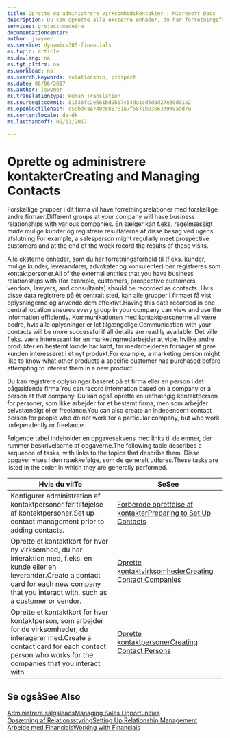```yaml
---
title: Oprette og administrere virksomhedskontakter | Microsoft Docs
description: Du kan oprette alle eksterne enheder, du har forretningsforhold til (f.eks. kundeemner, debitorer, kreditorer og konsulenter) som kontaktpersoner.
services: project-madeira
documentationcenter: 
author: jswymer
ms.service: dynamics365-financials
ms.topic: article
ms.devlang: na
ms.tgt_pltfrm: na
ms.workload: na
ms.search.keywords: relationship, prospect
ms.date: 06/06/2017
ms.author: jswymer
ms.translationtype: Human Translation
ms.sourcegitcommit: 81636fc2e661bd9b07c54da1cd5d0d27e30d01a2
ms.openlocfilehash: c50bd4ae740c688761e7f5871b036633949add79
ms.contentlocale: da-dk
ms.lasthandoff: 09/11/2017

---
```

# <a name="creating-and-managing-contacts"></a><span data-ttu-id="1c8be-103">Oprette og administrere kontakter</span><span class="sxs-lookup"><span data-stu-id="1c8be-103">Creating and Managing Contacts</span></span>
<span data-ttu-id="1c8be-104">Forskellige grupper i dit firma vil have forretningsrelationer med forskellige andre firmaer.</span><span class="sxs-lookup"><span data-stu-id="1c8be-104">Different groups at your company will have business relationships with various companies.</span></span> <span data-ttu-id="1c8be-105">En sælger kan f.eks. regelmæssigt møde mulige kunder og registrere resultaterne af disse besøg ved ugens afslutning.</span><span class="sxs-lookup"><span data-stu-id="1c8be-105">For example, a salesperson might regularly meet prospective customers and at the end of the week record the results of these visits.</span></span>

<span data-ttu-id="1c8be-106">Alle eksterne enheder, som du har forretningsforhold til (f.eks. kunder, mulige kunder, leverandører, advokater og konsulenter) bør registreres som kontaktpersoner.</span><span class="sxs-lookup"><span data-stu-id="1c8be-106">All of the external entities that you have business relationships with (for example, customers, prospective customers, vendors, lawyers, and consultants) should be recorded as contacts.</span></span> <span data-ttu-id="1c8be-107">Hvis disse data registrere på ét centralt sted, kan alle grupper i firmaet få vist oplysningerne og anvende dem effektivt.</span><span class="sxs-lookup"><span data-stu-id="1c8be-107">Having this data recorded in one central location ensures every group in your company can view and use the information efficiently.</span></span> <span data-ttu-id="1c8be-108">Kommunikationen med kontaktpersonerne vil være bedre, hvis alle oplysninger er let tilgængelige.</span><span class="sxs-lookup"><span data-stu-id="1c8be-108">Communication with your contacts will be more successful if all details are readily available.</span></span> <span data-ttu-id="1c8be-109">Det ville f.eks. være interessant for en marketingmedarbejder at vide, hvilke andre produkter en bestemt kunde har købt, før medarbejderen forsøger at gøre kunden interesseret i et nyt produkt.</span><span class="sxs-lookup"><span data-stu-id="1c8be-109">For example, a marketing person might like to know what other products a specific customer has purchased before attempting to interest them in a new product.</span></span>

<span data-ttu-id="1c8be-110">Du kan registrere oplysninger baseret på et firma eller en person i det pågældende firma.</span><span class="sxs-lookup"><span data-stu-id="1c8be-110">You can record information based on a company or a person at that company.</span></span> <span data-ttu-id="1c8be-111">Du kan også oprette en uafhængig kontaktperson for personer, som ikke arbejder for et bestemt firma, men som arbejder selvstændigt eller freelance.</span><span class="sxs-lookup"><span data-stu-id="1c8be-111">You can also create an independent contact person for people who do not work for a particular company, but who work independently or freelance.</span></span>

<span data-ttu-id="1c8be-112">Følgende tabel indeholder en opgavesekvens med links til de emner, der rummer beskrivelserne af opgaverne.</span><span class="sxs-lookup"><span data-stu-id="1c8be-112">The following table describes a sequence of tasks, with links to the topics that describe them.</span></span> <span data-ttu-id="1c8be-113">Disse opgaver vises i den raækkefølge, som de generelt udføres.</span><span class="sxs-lookup"><span data-stu-id="1c8be-113">These tasks are listed in the order in which they are generally performed.</span></span>

| <span data-ttu-id="1c8be-114">Hvis du vil</span><span class="sxs-lookup"><span data-stu-id="1c8be-114">To</span></span> | <span data-ttu-id="1c8be-115">Se</span><span class="sxs-lookup"><span data-stu-id="1c8be-115">See</span></span> |
| --- | --- |
| <span data-ttu-id="1c8be-116">Konfigurer administration af kontaktpersoner før tilføjelse af kontaktpersoner.</span><span class="sxs-lookup"><span data-stu-id="1c8be-116">Set up contact management prior to adding contacts.</span></span> |[<span data-ttu-id="1c8be-117">Forberede oprettelse af kontakter</span><span class="sxs-lookup"><span data-stu-id="1c8be-117">Preparing to Set Up Contacts</span></span>](marketing-setup-contacts.md) |
| <span data-ttu-id="1c8be-118">Oprette et kontaktkort for hver ny virksomhed, du har interaktion med, f.eks. en kunde eller en leverandør.</span><span class="sxs-lookup"><span data-stu-id="1c8be-118">Create a contact card for each new company that you interact with, such as a customer or vendor.</span></span> |[<span data-ttu-id="1c8be-119">Oprette kontaktvirksomheder</span><span class="sxs-lookup"><span data-stu-id="1c8be-119">Creating Contact Companies</span></span>](marketing-create-contact-companies.md) |
| <span data-ttu-id="1c8be-120">Oprette et kontaktkort for hver kontaktperson, som arbejder for de virksomheder, du interagerer med.</span><span class="sxs-lookup"><span data-stu-id="1c8be-120">Create a contact card for each contact person who works for the companies that you interact with.</span></span> |[<span data-ttu-id="1c8be-121">Oprette kontaktpersoner</span><span class="sxs-lookup"><span data-stu-id="1c8be-121">Creating Contact Persons</span></span>](marketing-create-contact-persons.md) |

## <a name="see-also"></a><span data-ttu-id="1c8be-122">Se også</span><span class="sxs-lookup"><span data-stu-id="1c8be-122">See Also</span></span>
[<span data-ttu-id="1c8be-123">Administrere salgsleads</span><span class="sxs-lookup"><span data-stu-id="1c8be-123">Managing Sales Opportunities</span></span>](marketing-manage-sales-opportunities.md)  
[<span data-ttu-id="1c8be-124">Opsætning af Relationsstyring</span><span class="sxs-lookup"><span data-stu-id="1c8be-124">Setting Up Relationship Management</span></span>](marketing-setup-marketing.md)  
[<span data-ttu-id="1c8be-125">Arbejde med Financials</span><span class="sxs-lookup"><span data-stu-id="1c8be-125">Working with Financials</span></span>](ui-work-product.md)  

